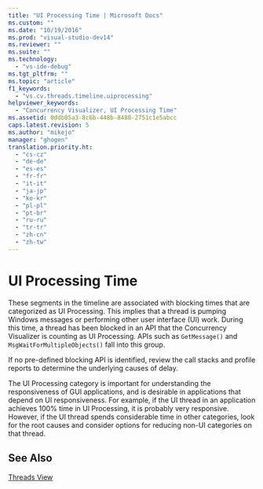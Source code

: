 ```yaml
---
title: "UI Processing Time | Microsoft Docs"
ms.custom: ""
ms.date: "10/19/2016"
ms.prod: "visual-studio-dev14"
ms.reviewer: ""
ms.suite: ""
ms.technology: 
  - "vs-ide-debug"
ms.tgt_pltfrm: ""
ms.topic: "article"
f1_keywords: 
  - "vs.cv.threads.timeline.uiprocessing"
helpviewer_keywords: 
  - "Concurrency Visualizer, UI Processing Time"
ms.assetid: 0ddb05a3-8c6b-448b-8488-2751c1e5abcc
caps.latest.revision: 5
ms.author: "mikejo"
manager: "ghogen"
translation.priority.ht: 
  - "cs-cz"
  - "de-de"
  - "es-es"
  - "fr-fr"
  - "it-it"
  - "ja-jp"
  - "ko-kr"
  - "pl-pl"
  - "pt-br"
  - "ru-ru"
  - "tr-tr"
  - "zh-cn"
  - "zh-tw"
---
```

# UI Processing Time
These segments in the timeline are associated with blocking times that are categorized as UI Processing. This implies that a thread is pumping Windows messages or performing other user interface (UI) work. During this time, a thread has been blocked in an API that the Concurrency Visualizer is counting as UI Processing. APIs such as `GetMessage()` and `MsgWaitForMultipleObjects()` fall into this group.  
  
 If no pre-defined blocking API is identified, review the call stacks and profile reports to determine the underlying causes of delay.  
  
 The UI Processing category is important for understanding the responsiveness of GUI applications, and is desirable in applications that depend on UI responsiveness. For example, if the UI thread in an application achieves 100% time in UI Processing, it is probably very responsive. However, if the UI thread spends considerable time in other categories, look for the root causes and consider options for reducing non-UI categories on that thread.  
  
## See Also  
 [Threads View](../profiling/threads-view--parallel-performance-.md)